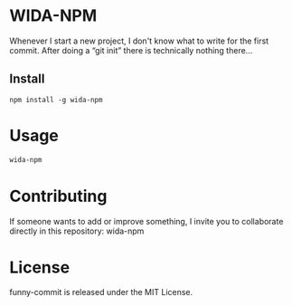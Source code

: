 # WIDA-NPM

Whenever I start a new project, I don't know what to write for the first commit. After doing a “git init” there is technically nothing there...

## Install

```npm
npm install -g wida-npm
```

# Usage

```bash
wida-npm
```
# Contributing

If someone wants to add or improve something, I invite you to collaborate directly in this repository: wida-npm

# License

funny-commit is released under the MIT License.